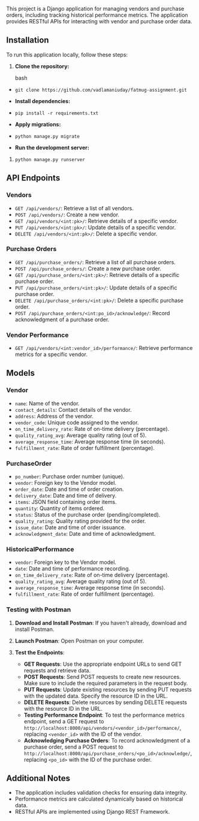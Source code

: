 
This project is a Django application for managing vendors and purchase orders, including tracking historical performance metrics. The application provides RESTful APIs for interacting with vendor and purchase order data.

## Installation

To run this application locally, follow these steps:

1.  **Clone the repository:**
    
    bash
   
-   `git clone https://github.com/vadlamaniuday/fatmug-assignment.git` 
    
-   **Install dependencies:**
    
-   `pip install -r requirements.txt` 
    
-   **Apply migrations:**
    
-   `python manage.py migrate` 
    
-   **Run the development server:**
    

1.  `python manage.py runserver` 
    

## API Endpoints

### Vendors

-   `GET /api/vendors/`: Retrieve a list of all vendors.
-   `POST /api/vendors/`: Create a new vendor.
-   `GET /api/vendors/<int:pk>/`: Retrieve details of a specific vendor.
-   `PUT /api/vendors/<int:pk>/`: Update details of a specific vendor.
-   `DELETE /api/vendors/<int:pk>/`: Delete a specific vendor.

### Purchase Orders

-   `GET /api/purchase_orders/`: Retrieve a list of all purchase orders.
-   `POST /api/purchase_orders/`: Create a new purchase order.
-   `GET /api/purchase_orders/<int:pk>/`: Retrieve details of a specific purchase order.
-   `PUT /api/purchase_orders/<int:pk>/`: Update details of a specific purchase order.
-   `DELETE /api/purchase_orders/<int:pk>/`: Delete a specific purchase order.
-   `POST /api/purchase_orders/<int:po_id>/acknowledge/`: Record acknowledgment of a purchase order.

### Vendor Performance

-   `GET /api/vendors/<int:vendor_id>/performance/`: Retrieve performance metrics for a specific vendor.

## Models

### Vendor

-   `name`: Name of the vendor.
-   `contact_details`: Contact details of the vendor.
-   `address`: Address of the vendor.
-   `vendor_code`: Unique code assigned to the vendor.
-   `on_time_delivery_rate`: Rate of on-time delivery (percentage).
-   `quality_rating_avg`: Average quality rating (out of 5).
-   `average_response_time`: Average response time (in seconds).
-   `fulfillment_rate`: Rate of order fulfillment (percentage).

### PurchaseOrder

-   `po_number`: Purchase order number (unique).
-   `vendor`: Foreign key to the Vendor model.
-   `order_date`: Date and time of order creation.
-   `delivery_date`: Date and time of delivery.
-   `items`: JSON field containing order items.
-   `quantity`: Quantity of items ordered.
-   `status`: Status of the purchase order (pending/completed).
-   `quality_rating`: Quality rating provided for the order.
-   `issue_date`: Date and time of order issuance.
-   `acknowledgment_date`: Date and time of acknowledgment.

### HistoricalPerformance

-   `vendor`: Foreign key to the Vendor model.
-   `date`: Date and time of performance recording.
-   `on_time_delivery_rate`: Rate of on-time delivery (percentage).
-   `quality_rating_avg`: Average quality rating (out of 5).
-   `average_response_time`: Average response time (in seconds).
-   `fulfillment_rate`: Rate of order fulfillment (percentage).


### Testing with Postman

1.  **Download and Install Postman**: If you haven't already, download and install Postman.
    
2.  **Launch Postman**: Open Postman on your computer.
    
3.  **Test the Endpoints**:
    
    -   **GET Requests**: Use the appropriate endpoint URLs to send GET requests and retrieve data. 
    -   **POST Requests**: Send POST requests to create new resources. Make sure to include the required parameters in the request body.
    -   **PUT Requests**: Update existing resources by sending PUT requests with the updated data. Specify the resource ID in the URL.
    -   **DELETE Requests**: Delete resources by sending DELETE requests with the resource ID in the URL.
    -   **Testing Performance Endpoint**: To test the performance metrics endpoint, send a GET request to `http://localhost:8000/api/vendors/<vendor_id>/performance/`, replacing `<vendor_id>` with the ID of the vendor.
    -   **Acknowledging Purchase Orders**: To record acknowledgment of a purchase order, send a POST request to `http://localhost:8000/api/purchase_orders/<po_id>/acknowledge/`, replacing `<po_id>` with the ID of the purchase order.

## Additional Notes

-   The application includes validation checks for ensuring data integrity.
-   Performance metrics are calculated dynamically based on historical data.
-   RESTful APIs are implemented using Django REST Framework.
